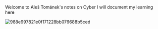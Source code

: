 Welcome to Aleš Tománek's notes on Cyber
I will document my learning here


![988e997821e0f171228bb076688b5ced](https://github.com/user-attachments/assets/69c80dc0-78d2-42e1-8039-f8474e716e3d)
